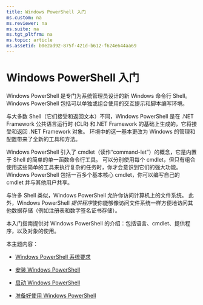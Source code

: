 ```yaml
---
title: Windows PowerShell 入门
ms.custom: na
ms.reviewer: na
ms.suite: na
ms.tgt_pltfrm: na
ms.topic: article
ms.assetid: b0e2ad92-875f-421d-b612-f624e644aa69
---
```

# Windows PowerShell 入门
Windows PowerShell 是专门为系统管理员设计的新 Windows 命令行 Shell。 Windows PowerShell 包括可以单独或组合使用的交互提示和脚本编写环境。

与大多数 Shell（它们接受和返回文本）不同，Windows PowerShell 是在 .NET Framework 公共语言运行时 (CLR) 和.NET Framework 的基础上生成的，它将接受和返回 .NET Framework 对象。 环境中的这一基本更改为 Windows 的管理和配置带来了全新的工具和方法。

Windows PowerShell 引入了 cmdlet（读作“command-let”）的概念，它是内置于 Shell 的简单的单一函数命令行工具。 可以分别使用每个 cmdlet，但只有组合使用这些简单的工具来执行复杂的任务时，你才会意识到它们的强大功能。 Windows PowerShell 包括一百多个基本核心 cmdlet，你可以编写自己的 cmdlet 并与其他用户共享。

与许多 Shell 类似，Windows PowerShell 允许你访问计算机上的文件系统。 此外，Windows PowerShell *提供程序*使你能够像访问文件系统一样方便地访问其他数据存储（例如注册表和数字签名证书存储）。

本入门指南提供对 Windows PowerShell 的介绍：包括语言、cmdlet、提供程序，以及对象的使用。

本主题内容：

-   [Windows PowerShell 系统要求](../Topic/Windows-PowerShell-System-Requirements.md)

-   [安装 Windows PowerShell](../Topic/Installing-Windows-PowerShell.md)

-   [启动 Windows PowerShell](../Topic/Starting-Windows-PowerShell.md)

-   [准备好使用 Windows PowerShell](../Topic/Getting-Ready-to-Use-Windows-PowerShell.md)



<!--HONumber=Apr16_HO1-->


